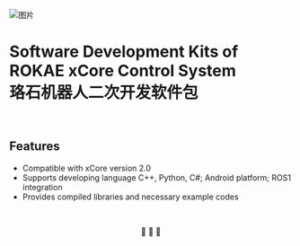 ![图片](https://github.com/RokaeRobot/.github/assets/7704006/9281d359-48a4-47b9-b072-5b22e4042798)
# Software Development Kits of ROKAE xCore Control System<br>珞石机器人二次开发软件包
<br />

## Features
* Compatible with xCore version 2.0
* Supports developing language C++, Python, C#; Android platform; ROS1 integration
* Provides compiled libraries and necessary example codes

<br />
<p align="center">🤖 🤖 🤖</p>
